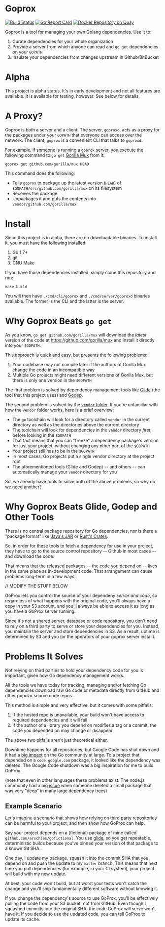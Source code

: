 # Goprox

[![Build Status](https://travis-ci.org/arschles/goprox.svg?branch=master)](https://travis-ci.org/arschles/goprox)
[![Go Report Card](http://goreportcard.com/badge/arschles/goprox)](http://goreportcard.com/report/arschles/goprox)
[![Docker Repository on Quay](https://quay.io/repository/arschles/goprox/status "Docker Repository on Quay")](https://quay.io/repository/arschles/goprox)

Goprox is a tool for managing your own Golang dependencies. Use it to:

1. Curate dependencies for your whole organization
2. Provide a server from which anyone can read and `go get` dependencies on your `GOPATH`
3. Insulate your dependencies from changes upstream in Github/BitBucket

# Alpha
This project is alpha status. It's in early development and not all features are available.
It is available for testing, however. See below for details.

# A Proxy?

Goprox is both a server and a client. The server, `goproxd`, acts as a proxy for the 
packages under your `GOPATH` that everyone can access over the network. The client,
`goprox` is a convenient CLI that talks to `goproxd`.

For example, if someone is running a `goprox` server, you execute the following command
to `go get` [Gorilla Mux](https://godoc.org/github.com/gorilla/mux) from it:

```console
goprox get github.com/gorilla/mux HEAD
```

This command does the following:

- Tells `goprox` to package up the latest version (`HEAD`) of `$GOPATH/src/github.com/gorilla/mux` on its filesystem
- Receives the package
- Unpackages it and puts the contents into `vendor/github.com/gorilla/mux`

# Install

Since this project is in alpha, there are no downloadable binaries. To install it,
you must have the following installed:

1. Go 1.7+
2. git
3. GNU Make

If you have those dependencies installed, simply clone this repository and run:

```console
make build
```

You will then have `./cmd/cli/goprox` and `./cmd/server/goproxd` binaries available.
The former is the CLI and the latter is the server.

# Why Goprox Beats `go get`

As you know, `go get github.com/gorilla/mux` will download the _latest_ version of
the code at https://github.com/gorilla/mux and install it directly into your `$GOPATH`.

This approach is quick and easy, but presents the following problems:

1. Your codebase may not compile later if the authors of Gorilla Mux change the code in an incompatible way
2. Multiple Go projects might need different versions of Gorilla Mux, but there is only
one version in the `$GOPATH`

The first problem is solved by dependency management tools like 
[Glide](https://github.com/Masterminds/glide)
(the tool that this project uses) and [Godep](https://github.com/tools/godep).

The second problem is solved by the
[`vendor` folder](https://blog.gopheracademy.com/advent-2015/vendor-folder/). 
If you're unfamiliar with how the `vendor` folder works, here is a brief overview:

- The `go` toolchain will look for a directory called `vendor` in the current directory as well
as the directories above the current directory
- The toolchain will look for dependencies in the `vendor` directory _first_, before
looking in the `$GOPATH`
- That fact means that you can "freeze" a dependency package's version for just your
project, without changing any other part of the `$GOPATH`
- Your project still has to be in the `$GOPATH`
- In most cases, Go projects put a single vendor directory at the project root
- The aforementioned tools (Glide and Godep) -- and others -- can automatically manage
your `vendor` directory for you

So, we already have tools to solve both of the above problems, so why do we need another?

# Why Goprox Beats Glide, Godep and Other Tools

There is no central package repository for Go dependencies, nor is there a "package format" 
like [Java's JAR](https://docs.oracle.com/javase/8/docs/technotes/guides/jar/jarGuide.html)
or [Rust's Crates](http://doc.crates.io/guide.html).

So, in order for these tools to fetch a dependency for use in your project, they have to
go to the source control repository -- Github in most cases -- and download the code.

That means that the released packages -- the code you depend on -- lives in the same place
as in-development code. That arrangement can cause problems long-term in a few ways:


// MODIFY THE STUFF BELOW 


GoProx lets you control the source of your dependeny _server and code_, so regardless of what happens with the original code, you'll always have a copy in your S3 account, and you'll always be able to access it as long as you have a GoProx server running.

Since it's not a shared server, database or code repository, you don't need to rely on a third party to serve or store your dependencies for you. Instead, you maintain the server and store dependencies in S3. As a result, uptime is determined by S3 and you (or the operators of your goprox server install).

# Problems It Solves

Not relying on third parties to hold your dependency code for you is important, given how Go dependency management works.

All the tools we have today for tracking, managing and/or fetching Go dependencies download raw Go code or metadata directly from GitHub and other popular source code repos.

This method is simple and very effective, but it comes with some pitfalls:

1. If the hosted repo is unavailable, your build won't have access to required dependencies and it will fail
2. If the author of a library you depend on modifies a tag or a commit, the code you depended on may change or disappear

The above two pitfalls aren't just theoretical either.

Downtime happens for all repositories, but Google Code has shut down and it had a [big impact](https://www.reddit.com/r/golang/comments/42r1j7/codegooglecom_is_down_all_packages_hosted_there/) on the Go community at large. To a project that depended on a `code.google.com` package, it looked like the dependency was deleted. The Google Code shutdown was a big inspiration for me to build GoProx.

(note that even in other languages these problems exist. The node.js community had a big [issue](http://blog.npmjs.org/post/141577284765/kik-left-pad-and-npm) when someone deleted a small package that was very "deep" in many large dependency trees)

## Example Scenario

Let's imagine a scenario that shows how relying on third party repositories can be harmful to your project, and then show how GoProx can help.

Say your project depends on a (fictional) package of mine called `github.com/arschles/gofictional`. You use [glide](https://github.com/Masterminds/glide), so you get repeatable, deterministic builds because you've pinned your version of that package to a known Git SHA.

One day, I update my package, squash it into the commit SHA that you depend on and push the update to my `master` branch. This means that next time you pull dependencies (for example, in your CI system), your project will build with my new update.

At best, your code won't build, but at worst your tests won't catch the change and you'll ship fundamentally different software without knowing it.

If you change the dependency's source to use GoProx, you'll be effectively pulling the code from your S3 bucket, not from GitHub. Even though I squashed commits into the original SHA, the code GoProx will serve won't have it. If you decide to use the updated code, you can tell GoProx to update its cache.
